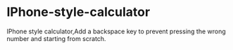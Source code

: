 # IPhone-style-calculator
IPhone style calculator,Add a backspace key to prevent pressing the wrong number and starting from scratch.
